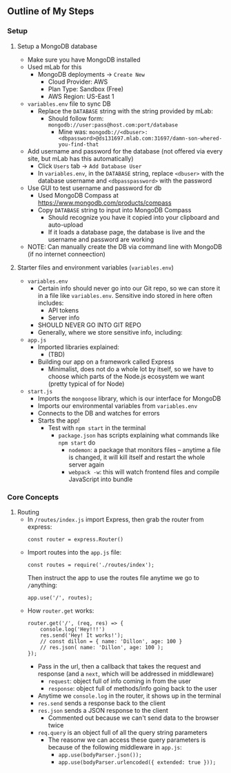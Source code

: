 ## Outline of My Steps

### Setup
1) Setup a MongoDB database
    * Make sure you have MongoDB installed
    * Used mLab for this
        * MongoDB deployments &rarr; `Create New`
            * Cloud Provider: AWS
            * Plan Type: Sandbox (Free)
            * AWS Region: US-East 1
    * `variables.env` file to sync DB
        * Replace the `DATABASE` string with the string provided by mLab:
            * Should follow form: `mongodb://user:pass@host.com:port/database`
                * Mine was: `mongodb://<dbuser>:<dbpassword>@ds131697.mlab.com:31697/damn-son-whered-you-find-that`
    * Add username and password for the database (not offered via every site, but mLab has this automatically)
        * Click `Users` tab &rarr; `Add Database User`
        * In `variables.env`, in the `DATABASE` string, replace `<dbuser>` with the database username and `<dbpasspassword>` with the password
    * Use GUI to test username and password for db
        * Used MongoDB Compass at https://www.mongodb.com/products/compass
        * Copy `DATABASE` string to input into MongoDB Compass
            * Should recognize you have it copied into your clipboard and auto-upload
            * If it loads a database page, the database is live and the username and password are working
    * NOTE: Can manually create the DB via command line with MongoDB (if no internet conneection)

2) Starter files and environment variables (`variables.env`)
    * `variables.env`
        * Certain info should never go into our Git repo, so we can store it in a file like `variables.env`. Sensitive indo stored in here often includes:
            * API tokens
            * Server info
        * SHOULD NEVER GO INTO GIT REPO
        * Generally, where we store sensitive info, including:
    * `app.js`
        * Imported libraries explained:
            * (TBD)
        * Building our app on a framework called Express
            * Minimalist, does not do a whole lot by itself, so we have to choose which parts of the Node.js ecosystem we want (pretty typical of for Node)
    * `start.js`
        * Imports the `mongoose` library, which is our interface for MongoDB
        * Imports our environmental variables from `variables.env`
        * Connects to the DB and watches for errors
        * Starts the app!
            * Test with `npm start` in the terminal
                * `package.json` has scripts explaining what commands like `npm start` do
                    * `nodemon`: a package that monitors files &ndash; anytime a file is changed, it will kill itself and restart the whole server again
                    * `webpack -w`: this will watch frontend files and compile JavaScript into bundle

### Core Concepts
1) Routing
    * In `/routes/index.js` import Express, then grab the router from express:
        ```
        const router = express.Router()
        ```
    * Import routes into the `app.js` file:
        ```
        const routes = require('./routes/index');
        ```
        Then instruct the app to use the routes file anytime we go to `/`anything:
        ```
        app.use('/', routes);
        ```
    * How `router.get` works:
        ```
        router.get('/', (req, res) => {
            console.log('Hey!!!')
            res.send('Hey! It works!');
            // const dillon = { name: 'Dillon', age: 100 }
            // res.json( name: 'Dillon', age: 100 );
        });        
        ```
        * Pass in the url, then a callback that takes the request and response (and a `next`, which will be addressed in middleware)
            * `request`: object full of info coming in from the user
            * `response`: object full of methods/info going back to the user
        * Anytime we `console.log` in the router, it shows up in the terminal
        * `res.send` sends a response back to the client
        * `res.json` sends a JSON response to the client
            * Commented out because we can't send data to the browser twice
        * `req.query` is an object full of all the query string parameters
            * The reasonw we can access these query parameters is because of the following middleware in `app.js`:
                * `app.use(bodyParser.json());`
                * `app.use(bodyParser.urlencoded({ extended: true }));`        